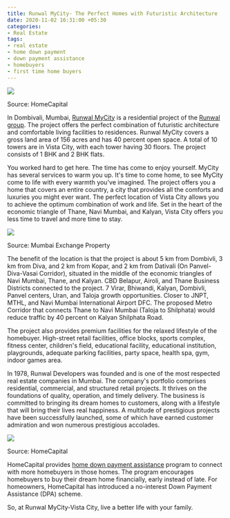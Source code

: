 ```yaml
---
title: Runwal MyCity- The Perfect Homes with Futuristic Architecture
date: 2020-11-02 16:31:00 +05:30
categories:
- Real Estate
tags:
- real estate
- home down payment
- down payment assistance
- homebuyers
- first time home buyers
---
```


**[![](https://lh6.googleusercontent.com/m-23nIAlLhbVHi2k94aDqhlrqeW8O0DukdM7TzUbNu8rR7G0vurRgJ_73NS9ij3EMvXFxgahG9VC1LzSygdlH4OV80lyn_EFxbc0ectIqP6rRhTPNHLD3dpnJUvtQigK8c9ehjmf)](https://homecapital.in/property/497/runwal-mycity---vista-city-2-bhk)**

Source: HomeCapital

In Dombivali, Mumbai, [Runwal MyCity](https://homecapital.in/property/497/runwal-mycity---vista-city-2-bhk) is a residential project of the [Runwal group](https://homecapital.in/offering/developer/runwal). The project offers the perfect combination of futuristic architecture and comfortable living facilities to residences. Runwal MyCity covers a gross land area of 156 acres and has 40 percent open space. A total of 10 towers are in Vista City, with each tower having 30 floors. The project consists of 1 BHK and 2 BHK flats.

You worked hard to get here. The time has come to enjoy yourself. MyCity has several services to warm you up. It's time to come home, to see MyCity come to life with every warmth you've imagined. The project offers you a home that covers an entire country, a city that provides all the comforts and luxuries you might ever want. The perfect location of Vista City allows you to achieve the optimum combination of work and life. Set in the heart of the economic triangle of Thane, Navi Mumbai, and Kalyan, Vista City offers you less time to travel and more time to stay.

**![](https://lh5.googleusercontent.com/EmktKQm-zCgiJmj6chgUnWcI9aax_glU0mYudkQiImaaJdOCI5G2zqPjLZHCrEcw5dJ50zpYM6pQBCdMXI-Noxu6V22vxd8Uvs8By6cuWoX28TuyvtaXnu5ChaP8N7GhzGBAdGbb)**

Source: Mumbai Exchange Property

The benefit of the location is that the project is about 5 km from Dombivli, 3 km from Diva, and 2 km from Kopar, and 2 km from Dativali (On Panvel-Diva-Vasai Corridor), situated in the middle of the economic triangles of Navi Mumbai, Thane, and Kalyan. CBD Belapur, Airoli, and Thane Business Districts connected to the project. 7 Virar, Bhiwandi, Kalyan, Dombivli, Panvel centers, Uran, and Taloja growth opportunities. Closer to JNPT, MTHL, and Navi Mumbai International Airport DFC. The proposed Metro Corridor that connects Thane to Navi Mumbai (Taloja to Shilphata) would reduce traffic by 40 percent on Kalyan Shilphata Road.

The project also provides premium facilities for the relaxed lifestyle of the homebuyer. High-street retail facilities, office blocks, sports complex, fitness center, children's field, educational facility, educational institution, playgrounds, adequate parking facilities, party space, health spa, gym, indoor games area.

In 1978, Runwal Developers was founded and is one of the most respected real estate companies in Mumbai. The company's portfolio comprises residential, commercial, and structured retail projects. It thrives on the foundations of quality, operation, and timely delivery. The business is committed to bringing its dream homes to customers, along with a lifestyle that will bring their lives real happiness. A multitude of prestigious projects have been successfully launched, some of which have earned customer admiration and won numerous prestigious accolades.

**[![](https://lh3.googleusercontent.com/FDTmM1d0ByzN4-tl4G-EjH_9J7b6wH7FkM9Wa6ksavCfS3XKSZ7eXTnzsnrse1-B2foikO_LJRUolsfD0v67rGtlsO0M61lySgh6UIE3fZLEpIWpnNRa3IvhDCHa-gtbcus3DFO8)](https://homecapital.in/about-us)**

Source: HomeCapital

HomeCapital provides [home down payment assistance](https://homecapital.in/offering) program to connect with more homebuyers in those homes. The program encourages homebuyers to buy their dream home financially, early instead of late. For homeowners, HomeCapital has introduced a no-interest Down Payment Assistance (DPA) scheme.

So, at Runwal MyCity-Vista City, live a better life with your family.